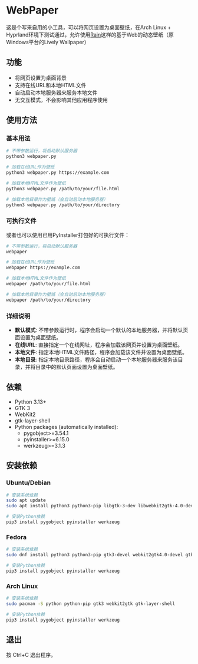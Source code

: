 # WebPaper

这是个写来自用的小工具，可以将网页设置为桌面壁纸，在Arch Linux + Hyprland环境下测试通过，允许使用[Rain](https://github.com/rocksdanister/rain)这样的基于Web的动态壁纸（原Windows平台的Lively Wallpaper）

## 功能

- 将网页设置为桌面背景
- 支持在线URL和本地HTML文件
- 自动启动本地服务器来服务本地文件
- 无交互模式，不会影响其他应用程序使用

## 使用方法

### 基本用法
```bash
# 不带参数运行，将启动默认服务器
python3 webpaper.py

# 加载在线URL作为壁纸
python3 webpaper.py https://example.com

# 加载本地HTML文件作为壁纸
python3 webpaper.py /path/to/your/file.html

# 加载本地目录作为壁纸（会自动启动本地服务器）
python3 webpaper.py /path/to/your/directory
```

### 可执行文件

或者也可以使用已用PyInstaller打包好的可执行文件：

```bash
# 不带参数运行，将启动默认服务器
webpaper

# 加载在线URL作为壁纸
webpaper https://example.com

# 加载本地HTML文件作为壁纸
webpaper /path/to/your/file.html

# 加载本地目录作为壁纸（会自动启动本地服务器）
webpaper /path/to/your/directory
```

### 详细说明
- **默认模式**: 不带参数运行时，程序会启动一个默认的本地服务器，并将默认页面设置为桌面壁纸。
- **在线URL**: 直接指定一个在线网址，程序会加载该网页并设置为桌面壁纸。
- **本地文件**: 指定本地HTML文件路径，程序会加载该文件并设置为桌面壁纸。
- **本地目录**: 指定本地目录路径，程序会自动启动一个本地服务器来服务该目录，并将目录中的默认页面设置为桌面壁纸。

## 依赖

- Python 3.13+
- GTK 3
- WebKit2
- gtk-layer-shell
- Python packages (automatically installed):
  - pygobject>=3.54.1
  - pyinstaller>=6.15.0
  - werkzeug>=3.1.3

## 安装依赖

### Ubuntu/Debian
```bash
# 安装系统依赖
sudo apt update
sudo apt install python3 python3-pip libgtk-3-dev libwebkit2gtk-4.0-dev libgtk-layer-shell-dev

# 安装Python依赖
pip3 install pygobject pyinstaller werkzeug
```

### Fedora
```bash
# 安装系统依赖
sudo dnf install python3 python3-pip gtk3-devel webkit2gtk4.0-devel gtk-layer-shell-devel

# 安装Python依赖
pip3 install pygobject pyinstaller werkzeug
```

### Arch Linux
```bash
# 安装系统依赖
sudo pacman -S python python-pip gtk3 webkit2gtk gtk-layer-shell

# 安装Python依赖
pip3 install pygobject pyinstaller werkzeug
```

## 退出

按 Ctrl+C 退出程序。

